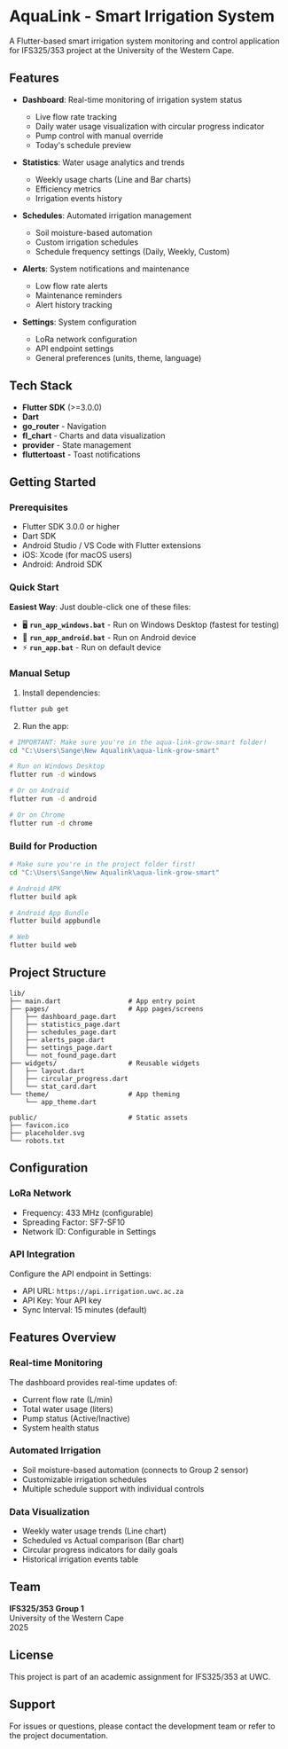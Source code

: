 # AquaLink - Smart Irrigation System

A Flutter-based smart irrigation system monitoring and control application for IFS325/353 project at the University of the Western Cape.

## Features

- **Dashboard**: Real-time monitoring of irrigation system status
  - Live flow rate tracking
  - Daily water usage visualization with circular progress indicator
  - Pump control with manual override
  - Today's schedule preview

- **Statistics**: Water usage analytics and trends
  - Weekly usage charts (Line and Bar charts)
  - Efficiency metrics
  - Irrigation events history

- **Schedules**: Automated irrigation management
  - Soil moisture-based automation
  - Custom irrigation schedules
  - Schedule frequency settings (Daily, Weekly, Custom)

- **Alerts**: System notifications and maintenance
  - Low flow rate alerts
  - Maintenance reminders
  - Alert history tracking

- **Settings**: System configuration
  - LoRa network configuration
  - API endpoint settings
  - General preferences (units, theme, language)

## Tech Stack

- **Flutter SDK** (>=3.0.0)
- **Dart**
- **go_router** - Navigation
- **fl_chart** - Charts and data visualization
- **provider** - State management
- **fluttertoast** - Toast notifications

## Getting Started

### Prerequisites

- Flutter SDK 3.0.0 or higher
- Dart SDK
- Android Studio / VS Code with Flutter extensions
- iOS: Xcode (for macOS users)
- Android: Android SDK

### Quick Start

**Easiest Way**: Just double-click one of these files:
- 🖥️ **`run_app_windows.bat`** - Run on Windows Desktop (fastest for testing)
- 📱 **`run_app_android.bat`** - Run on Android device
- ⚡ **`run_app.bat`** - Run on default device

### Manual Setup

1. Install dependencies:
```bash
flutter pub get
```

2. Run the app:
```bash
# IMPORTANT: Make sure you're in the aqua-link-grow-smart folder!
cd "C:\Users\Sange\New Aqualink\aqua-link-grow-smart"

# Run on Windows Desktop
flutter run -d windows

# Or on Android
flutter run -d android

# Or on Chrome
flutter run -d chrome
```

### Build for Production

```bash
# Make sure you're in the project folder first!
cd "C:\Users\Sange\New Aqualink\aqua-link-grow-smart"

# Android APK
flutter build apk

# Android App Bundle
flutter build appbundle

# Web
flutter build web
```

## Project Structure

```
lib/
├── main.dart                 # App entry point
├── pages/                    # App pages/screens
│   ├── dashboard_page.dart
│   ├── statistics_page.dart
│   ├── schedules_page.dart
│   ├── alerts_page.dart
│   ├── settings_page.dart
│   └── not_found_page.dart
├── widgets/                  # Reusable widgets
│   ├── layout.dart
│   ├── circular_progress.dart
│   └── stat_card.dart
└── theme/                    # App theming
    └── app_theme.dart

public/                       # Static assets
├── favicon.ico
├── placeholder.svg
└── robots.txt
```

## Configuration

### LoRa Network
- Frequency: 433 MHz (configurable)
- Spreading Factor: SF7-SF10
- Network ID: Configurable in Settings

### API Integration
Configure the API endpoint in Settings:
- API URL: `https://api.irrigation.uwc.ac.za`
- API Key: Your API key
- Sync Interval: 15 minutes (default)

## Features Overview

### Real-time Monitoring
The dashboard provides real-time updates of:
- Current flow rate (L/min)
- Total water usage (liters)
- Pump status (Active/Inactive)
- System health status

### Automated Irrigation
- Soil moisture-based automation (connects to Group 2 sensor)
- Customizable irrigation schedules
- Multiple schedule support with individual controls

### Data Visualization
- Weekly water usage trends (Line chart)
- Scheduled vs Actual comparison (Bar chart)
- Circular progress indicators for daily goals
- Historical irrigation events table

## Team

**IFS325/353 Group 1**  
University of the Western Cape  
2025

## License

This project is part of an academic assignment for IFS325/353 at UWC.

## Support

For issues or questions, please contact the development team or refer to the project documentation.
